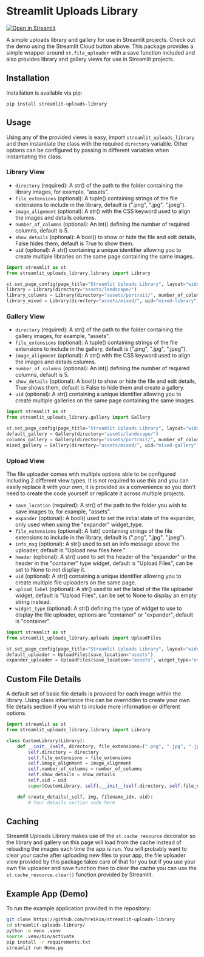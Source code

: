 # Streamlit Uploads Library

[![Open in Streamlit](https://static.streamlit.io/badges/streamlit_badge_black_white.svg)](https://hreikin-streamlit-uploads-library-home-ar6h9h.streamlit.app/)

A simple uploads library and gallery for use in Streamlit projects. Check out the demo using the 
Streamlit Cloud button above. This package provides a simple wrapper around `st.file_uploader` 
with a save function included and also provides library and gallery views for use in Streamlit 
projects.

## Installation

Installation is available via pip:

```
pip install streamlit-uploads-library
```

## Usage

Using any of the provided views is easy, import `streamlit_uploads_library` and then instantiate the class 
with the required `directory` variable. Other options can be configured by passing in different variables 
when instantiating the class.

### Library View

- `directory` (required): A str() of the path to the folder containing the library images, for example, "assets".
- `file_extensions` (optional): A tuple() containing strings of the file extensions to include in the library, default is (".png", ".jpg", ".jpeg").
- `image_alignment` (optional): A str() with the CSS keyword used to align the images and details columns.
- `number_of_columns` (optional): An int() defining the number of required columns, default is 5.
- `show_details` (optional): A bool() to show or hide the file and edit details, False hides them, default is True to show them.
- `uid` (optional): A str() containing a unique identifier allowing you to create multiple libraries on the same page containing the same images.

```python
import streamlit as st
from streamlit_uploads_library.library import Library

st.set_page_config(page_title="Streamlit Uploads Library", layout="wide")
library = Library(directory="assets/landscape/")
library_columns = Library(directory="assets/portrait/", number_of_columns=4, uid="library-columns")
library_mixed = Library(directory="assets/mixed/", uid="mixed-library")
```

### Gallery View

- `directory` (required): A str() of the path to the folder containing the gallery images, for example, "assets".
- `file_extensions` (optional): A tuple() containing strings of the file extensions to include in the gallery, default is (".png", ".jpg", ".jpeg").
- `image_alignment` (optional): A str() with the CSS keyword used to align the images and details columns.
- `number_of_columns` (optional): An int() defining the number of required columns, default is 5.
- `show_details` (optional): A bool() to show or hide the file and edit details, True shows them, default is False to hide them and create a gallery.
- `uid` (optional): A str() containing a unique identifier allowing you to create multiple galleries on the same page containing the same images.

```python
import streamlit as st
from streamlit_uploads_library.gallery import Gallery

st.set_page_config(page_title="Streamlit Uploads Library", layout="wide")
default_gallery = Gallery(directory="assets/landscape/")
columns_gallery = Gallery(directory="assets/portrait/", number_of_columns=4, uid="gallery-columns")
mixed_gallery = Gallery(directory="assets/mixed/", uid="mixed-gallery")
```

### Upload View

The file uploader comes with multiple options able to be configured including 2 different view 
types. It is not required to use this and you can easily replace it with your own, it is provided 
as a convenience so you don't need to create the code yourself or replicate it across multiple 
projects.

- `save_location` (required): A str() of the path to the folder you wish to save images to, for example, "assets".
- `expander` (optional): A bool() used to set the initial state of the expander, only used when using the "expander" widget_type.
- `file_extensions` (optional): A list() containing strings of the file extensions to include in the library, default is (".png", ".jpg", ".jpeg").
- `info_msg` (optional): A str() used to set an info message above the uploader, default is "Upload new files here.".
- `header` (optional): A str() used to set the header of the "expander" or the header in the "container" type widget, default is "Upload Files", can be set to None to not display it.
- `uid` (optional): A str() containing a unique identifier allowing you to create multiple file uploaders on the same page.
- `upload_label` (optional): A str() used to set the label of the file uploader widget, default is "Upload Files", can be set to None to display an empty string instead.
- `widget_type` (optional): A str() defining the type of widget to use to display the file uploader, options are "container" or "expander", default is "container".

```python
import streamlit as st
from streamlit_uploads_library.uploads import UploadFiles

st.set_page_config(page_title="Streamlit Uploads Library", layout="wide")
default_uploader = UploadFiles(save_location="assets")
expander_uploader = UploadFiles(save_location="assets", widget_type="expander")
```

## Custom File Details

A default set of basic file details is provided for each image within the library. Using class 
inheritance this can be overridden to create your own file details section if you wish to include 
more information or different options.

```python
import streamlit as st
from streamlit_uploads_library.library import Library

class CustomLibrary(Library):
    def __init__(self, directory, file_extensions=(".png", ".jpg", ".jpeg"), image_alignment="center", number_of_columns=5, show_details=True, uid="custom"):
        self.directory = directory
        self.file_extensions = file_extensions
        self.image_alignment = image_alignment
        self.number_of_columns = number_of_columns
        self.show_details = show_details
        self.uid = uid
        super(CustomLibrary, self).__init__(self.directory, self.file_extensions, self.image_alignment, self.number_of_columns, self.show_details, self.uid)

    def create_details(_self, img, filename_idx, uid):
        # Your details section code here
```

## Caching

Streamlit Uploads Library makes use of the `st.cache_resource` decorator so the library and gallery 
on this page will load from the cache instead of reloading the images each time the app is run. You 
will probably want to clear your cache after uploading new files to your app, the file uploader view 
provided by this package takes care of that for you but if you use your own file uploader and save 
function then to clear the cache you can use the `st.cache_resource.clear()` function provided by 
Streamlit.

## Example App (Demo)

To run the example application provided in the repository:

```bash
git clone https://github.com/hreikin/streamlit-uploads-library
cd streamlit-uploads-library/
python -m venv .venv
source .venv/bin/activate
pip install -r requirements.txt
streamlit run Home.py
```